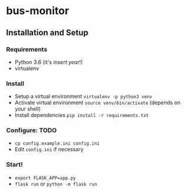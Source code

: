 # bus-monitor

## Installation and Setup

### Requirements
- Python 3.6 (it's _insert year_!)
- virtualenv

### Install
- Setup a virtual environment `virtualenv -p python3 venv`
- Activate virtual environment `source venv/bin/activate` (depends on your shell)
- Install dependencies `pip install -r requirements.txt`

### Configure: TODO
- `cp config.example.ini config.ini`
- Edit `config.ini` if necessary

### Start!
- `export FLASK_APP=app.py`
- `flask run` or `python -m flask run`
